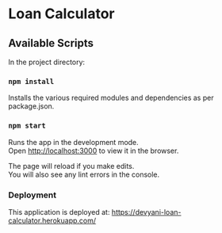 # Loan Calculator

## Available Scripts

In the project directory:

### `npm install`

Installs the various required modules and dependencies as per package.json.

### `npm start`

Runs the app in the development mode.<br />
Open [http://localhost:3000](http://localhost:3000) to view it in the browser.

The page will reload if you make edits.<br />
You will also see any lint errors in the console.

### Deployment
 
This application is deployed at: https://devyani-loan-calculator.herokuapp.com/
 
